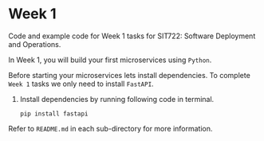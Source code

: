 # Week 1

Code and example code for Week 1 tasks for SIT722: Software Deployment and Operations.

In Week 1, you will build your first microservices using `Python`.

Before starting your microservices lets install dependencies. To complete `Week 1` tasks we only need to install `FastAPI`.

1. Install dependencies by running following code in terminal.

    `pip install fastapi`

Refer to `README.md` in each sub-directory for more information.

